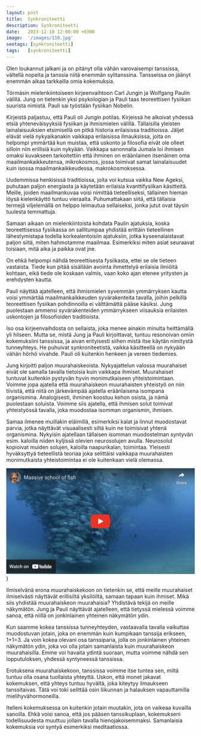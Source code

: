 ```yaml
---
layout: post
title:  Synkroniteetti
description: Synkroniteetti
date:   2023-12-18 12:00:00 +0300
image:  '/images/110.jpg'
seotags: [synkroniteetti]
tags:   [synkroniteetti]
---
```

Olen loukannut jalkani ja on pitänyt olla vähän varovaisempi tanssissa, vältellä nopeita ja tanssia niitä enemmän sylitanssina. Tansseissa on jäänyt enemmän aikaa tarkkailla omia kokemuksia.

Törmäsin mielenkiintoiseen kirjeenvaihtoon Carl Jungin ja Wolfgang Paulin välillä. Jung on tietenkin yksi psykologian ja Pauli taas teoreettisen fysiikan suurista nimistä. Pauli sai työstään fysiikan Nobelin.

Kirjeistä paljastuu, että Pauli oli Jungin potilas. Kirjeissä he alkoivat yhdessä etsiä yhteneväisyyksiä fysiikan ja ihmismielen välillä. Tällaisilla yleisten lainalaisuuksien etsimisellä on pitkä historia erilaisissa traditioissa. Jäljet elävät vielä nykyaikanakin vaikkapa erilaisissa ilmauksissa, joita on helpompi ymmärtää kun muistaa, että uskonto ja filosofia eivät ole olleet silloin niin erillisiä kuin nykyään. Vaikkapa sanonnalla Jumala loi ihmisen omaksi kuvakseen tarkoitettiin että ihminen on eräänlainen itsenäinen oma maailmankaikkeutensa, mikrokosmos, jossa toimivat samat lainalaisuudet kuin isossa maailmankaikkeudessa, makrokosmoksessa.

Uudemmissa henkisissä traditioissa, joita voi kutsua vaikka New Ageksi, puhutaan paljon energiasta ja käytetään erilaisia kvanttifysiikan käsitteitä. Meille, joiden maailmankuvaa voisi nimittää tieteelliseksi, tällainen hieman löysä kielenkäyttö tuntuu vieraalta. Puhumattakaan siitä, että tällaisia termejä viljelemällä on helppo leimautua sellaiseksi, jonka jutut ovat täysin tuulesta temmattuja.

Samaan aikaan on mielenkiintoista kohdata Paulin ajatuksia, koska teoreettisessa fysiikassa on sallitumpaa yhdistää erittäin tieteellinen lähestymistapa todella korkealentoisiin ajatuksiin, jotka kyseenalaistavat paljon siitä, miten hahmotamme maailmaa. Esimerkiksi miten asiat seuraavat toisiaan, mitä aika ja paikka ovat jne.

On ehkä helpompi nähdä teoreettisesta fysiikasta, ettei se ole tieteen vastaista. Tiede kun pitää sisällään avointa ihmettelyä erilaisia ilmiöitä kohtaan, eikä tiede ole koskaan valmis, vaan koko ajan etenee yritysten ja erehdysten kautta.

Pauli näyttää ajatelleen, että ihmismielen syvemmän ymmärryksen kautta voisi ymmärtää maailmankaikkeuden syvärakenteita tavalla, joihin pelkillä teoreettisen fysiikan pohdinnoilla ei välttämättä pääse käsiksi. Jung puolestaan ammensi syvärakenteiden ymmärrykseen viisauksia erilaisten uskontojen ja filosofioiden traditioista.

Iso osa kirjeenvaihdosta on sellaista, joka menee ainakin minulta heittämällä yli hilseen. Mutta se, mistä Jung ja Pauli kirjoittavat, tuntuu resonoivan omiin kokemuksiini tanssissa, ja aivan erityisesti siihen mistä itse käytän nimitystä tunneyhteys. He puhuivat synkroniteetistä, vaikka käsitteellä on nykyään vähän hörhö vivahde. Pauli oli kuitenkin henkeen ja vereen tiedemies.

Jung kirjoitti paljon muurahaiskeoista. Nykyajattelun valossa muurahaiset eivät ole samalla tavalla tietoisia kuin vaikkapa ihmiset. Muurahaiset tuntuvat kuitenkin pystyvän hyvin monimutkaiseen yhteistoimintaan. Voimme jopa ajatella että muurahaiskeon muurahaisten yhteistyö on niin tiivistä, että niitä on järkevämpää ajatella eräänlaisena isompana organismina. Analogisesti, ihminen koostuu kehon osista, ja nämä puolestaan soluista. Voimme siis ajatella, että ihmisen solut toimivat yhteistyössä tavalla, joka muodostaa isomman organismin, ihmisen.

Samaa ilmenee muillakin eläimillä, esimerkiksi kalat ja linnut muodostavat parvia, jotka näyttävät visuaalisesti siltä kuin ne toimisivat yhtenä organismina. Nykyisin ajatellaan tällaisen isomman muodostelman syntyvän esim. kaloilla niiden kyljissä olevien neurosolujen avulla. Neurosolut kopioivat muiden solujen, kaloilla naapurikalan, toimintaa. Yleisesti hyväksyttyä tieteellistä teoriaa joka selittäisi vaikkapa muurahaisten monimutkaista yhteistoimintaa ei ole kuitenkaan vielä olemassa.

[![Massive School of Fish](/images/massive-school-of-fish-preview.png))](https://www.youtube.com/watch?v=aSnKX1Hz3tY "Massive School of Fish")

Ilmiselvänä erona muurahaiskekoon on tietenkin se, että meille muurahaiset ilmiselvästi näyttävät erillisiltä yksilöiltä, samaan tapaan kuin ihmiset. Mikä siis yhdistää muurahaiskeon muurahaisia? Yhdistävä tekijä on meille näkymätön. Jung ja Pauli näyttävät ajatelleen, että tietyssä mielessä voimme sanoa, että niillä on jonkinlainen yhteinen näkymätön ydin.

Kun saamme kokea tanssissa tunneyhteyden, vastaavalla tavalla vaikuttaa muodostuvan jotain, joka on enemmän kuin kumpikaan tanssija erikseen, 1+1=3. Ja voin kokea olevani osa tanssiparia, jolla on jonkinlainen yhteinen näkymätön ydin, joka voi olla jotain samanlaista kuin muurahaiskeon muurahaisilla. Emme voi havaita ydintä suoraan, mutta voimme nähdä sen lopputuloksen, yhdessä syntyneessä tanssissa.

Erotuksena muurahaiskekoon, tanssissa voimme itse tuntea sen, miltä tuntuu olla osana tuollaista yhteyttä. Uskon, että monet jakavat kokemuksen, että yhteys tuntuu hyvältä, joka kiteytyy ilmaukseen tanssitaivas. Tätä voi toki selittää osin liikunnan ja halauksen vapauttamilla mielihyvähormoneilla.

Itelleni kokemuksessa on kuitenkin jotain muutakin, jota on vaikeaa kuvailla sanoilla. Ehkä voisi sanoa, että jos pääsen tanssikuplaan, kokemukseni todellisuudesta muuttuu jollain tavalla hienojakoisemmaksi. Samanlaisia kokemuksia voi syntyä esimerkiksi meditaatiossa.
